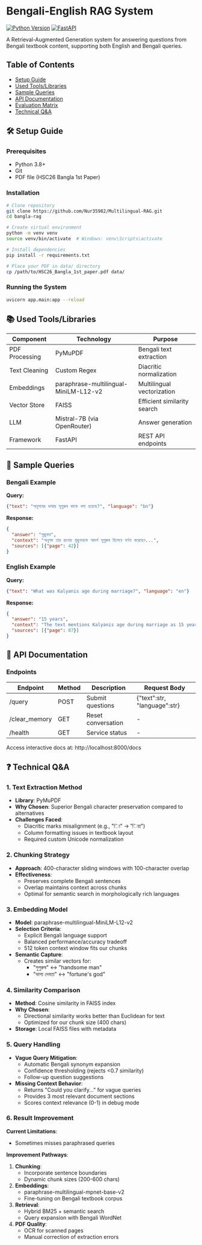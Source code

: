 # Bengali-English RAG System

[![Python Version](https://img.shields.io/badge/python-3.8%2B-blue)](https://www.python.org/)
[![FastAPI](https://img.shields.io/badge/Framework-FastAPI-green)](https://fastapi.tiangolo.com/)

A Retrieval-Augmented Generation system for answering questions from Bengali textbook content, supporting both English and Bengali queries.

## Table of Contents
- [Setup Guide](#setup-guide)
- [Used Tools/Libraries](#used-toolslibraries)
- [Sample Queries](#sample-queries)
- [API Documentation](#api-documentation)
- [Evaluation Matrix](#evaluation-matrix)
- [Technical Q&A](#technical-qa)

## 🛠️ Setup Guide

### Prerequisites
- Python 3.8+
- Git
- PDF file (HSC26 Bangla 1st Paper)

### Installation
```bash
# Clone repository
git clone https://github.com/Nur35982/Multilingual-RAG.git
cd bangla-rag

# Create virtual environment
python -m venv venv
source venv/bin/activate  # Windows: venv\Scripts\activate

# Install dependencies
pip install -r requirements.txt

# Place your PDF in data/ directory
cp /path/to/HSC26_Bangla_1st_paper.pdf data/
```

### Running the System
```bash
uvicorn app.main:app --reload
```

## 📚 Used Tools/Libraries

| Component | Technology | Purpose |
|----------|------------|---------|
| PDF Processing | PyMuPDF  | Bengali text extraction |
| Text Cleaning | Custom Regex | Diacritic normalization |
| Embeddings | paraphrase-multilingual-MiniLM-L12-v2 | Multilingual vectorization |
| Vector Store | FAISS | Efficient similarity search |
| LLM | Mistral-7B (via OpenRouter) | Answer generation |
| Framework | FastAPI | REST API endpoints |

## 💬 Sample Queries

### Bengali Example
**Query:**
```json
{"text": "অনুপমের ভাষায় সুপুরুষ কাকে বলা হয়েছে?", "language": "bn"}
```

**Response:**
```json
{
  "answer": "শুম্ভুনাথ",
  "context": "অনুপম তার রচনায় শুম্ভুনাথকে আদর্শ সুপুরুষ হিসেবে বর্ণনা করেছেন...",
  "sources": [{"page": 42}]
}
```

### English Example
**Query:**
```json
{"text": "What was Kalyanis age during marriage?", "language": "en"}
```

**Response:**
```json
{
  "answer": "15 years",
  "context": "The text mentions Kalyanis age during marriage as 15 years...",
  "sources": [{"page": 87}]
}
```

## 📡 API Documentation

### Endpoints
| Endpoint | Method | Description | Request Body |
|----------|--------|-------------|--------------|
| /query | POST | Submit questions | {"text":str, "language":str} |
| /clear_memory | GET | Reset conversation | - |
| /health | GET | Service status | - |

Access interactive docs at: http://localhost:8000/docs




## ❓ Technical Q&A

### 1. Text Extraction Method
- **Library**: PyMuPDF 
- **Why Chosen**: Superior Bengali character preservation compared to alternatives
- **Challenges Faced**:
  - Diacritic marks misalignment (e.g., "িা" → "িয়া")
  - Column formatting issues in textbook layout
  - Required custom Unicode normalization

### 2. Chunking Strategy
- **Approach**: 400-character sliding windows with 100-character overlap
- **Effectiveness**:
  - Preserves complete Bengali sentences
  - Overlap maintains context across chunks
  - Optimal for semantic search in morphologically rich languages

### 3. Embedding Model
- **Model**: paraphrase-multilingual-MiniLM-L12-v2
- **Selection Criteria**:
  - Explicit Bengali language support
  - Balanced performance/accuracy tradeoff
  - 512 token context window fits our chunks
- **Semantic Capture**:
  - Creates similar vectors for:
    - "সুপুরুষ" ↔ "handsome man"
    - "ভাগ্য দেবতা" ↔ "fortune's god"

### 4. Similarity Comparison
- **Method**: Cosine similarity in FAISS index
- **Why Chosen**:
  - Directional similarity works better than Euclidean for text
  - Optimized for our chunk size (400 chars)
- **Storage**: Local FAISS files with metadata

### 5. Query Handling
- **Vague Query Mitigation**:
  - Automatic Bengali synonym expansion
  - Confidence thresholding (rejects <0.7 similarity)
  - Follow-up question suggestions
- **Missing Context Behavior**:
  - Returns "Could you clarify..." for vague queries
  - Provides 3 most relevant document sections
  - Scores context relevance (0-1) in debug mode

### 6. Result Improvement
**Current Limitations**:
- Sometimes misses paraphrased queries

**Improvement Pathways**:
1. **Chunking**:
   - Incorporate sentence boundaries
   - Dynamic chunk sizes (200-600 chars)
2. **Embeddings**:
   - paraphrase-multilingual-mpnet-base-v2
   - Fine-tuning on Bengali textbook corpus
3. **Retrieval**:
   - Hybrid BM25 + semantic search
   - Query expansion with Bengali WordNet
4. **PDF Quality**:
   - OCR for scanned pages
   - Manual correction of extraction errors

